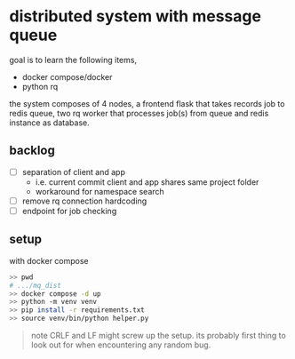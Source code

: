 # distributed system with message queue

goal is to learn the following items,

- docker compose/docker
- python rq

the system composes of 4 nodes, a frontend flask that takes records job to
redis queue, two rq worker that processes job(s) from queue and redis instance
as database.

## backlog

- [ ] separation of client and app
  - i.e. current commit client and app shares same project folder
  - workaround for namespace search
- [ ] remove rq connection hardcoding
- [ ] endpoint for job checking

## setup

with docker compose

```bash
>> pwd
# .../mq_dist
>> docker compose -d up
>> python -m venv venv
>> pip install -r requirements.txt
>> source venv/bin/python helper.py
```

> note CRLF and LF might screw up the setup. its probably first thing to look
> out for when encountering any random bug.